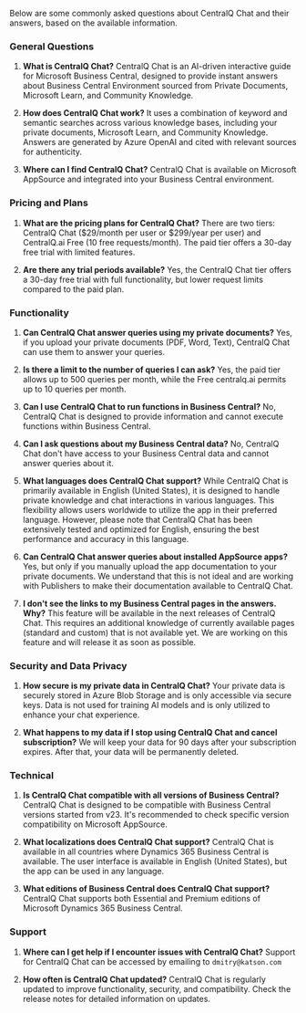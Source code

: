 Below are some commonly asked questions about CentralQ Chat and their answers, based on the available information.

### General Questions

1. **What is CentralQ Chat?**
   CentralQ Chat is an AI-driven interactive guide for Microsoft Business Central, designed to provide instant answers about Business Central Environment sourced from Private Documents, Microsoft Learn, and Community Knowledge.

2. **How does CentralQ Chat work?**
   It uses a combination of keyword and semantic searches across various knowledge bases, including your private documents, Microsoft Learn, and Community Knowledge. Answers are generated by Azure OpenAI and cited with relevant sources for authenticity.

3. **Where can I find CentralQ Chat?**
   CentralQ Chat is available on Microsoft AppSource and integrated into your Business Central environment.

### Pricing and Plans

1. **What are the pricing plans for CentralQ Chat?**
   There are two tiers: CentralQ Chat ($29/month per user or $299/year per user) and CentralQ.ai Free (10 free requests/month). The paid tier offers a 30-day free trial with limited features.

2. **Are there any trial periods available?**
   Yes, the CentralQ Chat tier offers a 30-day free trial with full functionality, but lower request limits compared to the paid plan.

### Functionality

1. **Can CentralQ Chat answer queries using my private documents?**
   Yes, if you upload your private documents (PDF, Word, Text), CentralQ Chat can use them to answer your queries.

2. **Is there a limit to the number of queries I can ask?**
   Yes, the paid tier allows up to 500 queries per month, while the Free centralq.ai permits up to 10 queries per month.

3. **Can I use CentralQ Chat to run functions in Business Central?**
   No, CentralQ Chat is designed to provide information and cannot execute functions within Business Central.

4. **Can I ask questions about my Business Central data?**
   No, CentralQ Chat don't have access to your Business Central data and cannot answer queries about it.

5. **What languages does CentralQ Chat support?**
   While CentralQ Chat is primarily available in English (United States), it is designed to handle private knowledge and chat interactions in various languages. This flexibility allows users worldwide to utilize the app in their preferred language. However, please note that CentralQ Chat has been extensively tested and optimized for English, ensuring the best performance and accuracy in this language. 

6. **Can CentralQ Chat answer queries about installed AppSource apps?**
   Yes, but only if you manually upload the app documentation to your private documents. We understand that this is not ideal and are working with Publishers to make their documentation available to CentralQ Chat.

7. **I don't see the links to my Business Central pages in the answers. Why?**
   This feature will be available in the next releases of CentralQ Chat. This requires an additional knowledge of currently available pages (standard and custom) that is not available yet. We are working on this feature and will release it as soon as possible.

### Security and Data Privacy

1. **How secure is my private data in CentralQ Chat?**
   Your private data is securely stored in Azure Blob Storage and is only accessible via secure keys. Data is not used for training AI models and is only utilized to enhance your chat experience.

2. **What happens to my data if I stop using CentralQ Chat and cancel subscription?**
   We will keep your data for 90 days after your subscription expires. After that, your data will be permanently deleted.

### Technical

1. **Is CentralQ Chat compatible with all versions of Business Central?**
   CentralQ Chat is designed to be compatible with Business Central versions started from v23. It's recommended to check specific version compatibility on Microsoft AppSource.

2. **What localizations does CentralQ Chat support?**
   CentralQ Chat is available in all countries where Dynamics 365 Business Central is available. The user interface is available in English (United States), but the app can be used in any language.

3. **What editions of Business Central does CentralQ Chat support?**
   CentralQ Chat supports both Essential and Premium editions of Microsoft Dynamics 365 Business Central.

### Support

1. **Where can I get help if I encounter issues with CentralQ Chat?**
   Support for CentralQ Chat can be accessed by emailing to `dmitry@katson.com`

2. **How often is CentralQ Chat updated?**
   CentralQ Chat is regularly updated to improve functionality, security, and compatibility. Check the release notes for detailed information on updates.